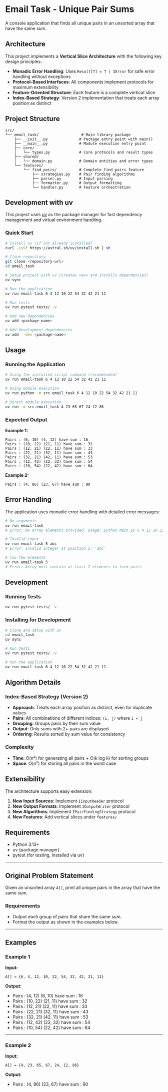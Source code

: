 # Email Task - Unique Pair Sums

A console application that finds all unique pairs in an unsorted array that have the same sum.

## Architecture

This project implements a **Vertical Slice Architecture** with the following key design principles:

- **Monadic Error Handling**: Uses `Result[T] = T | IError` for safe error handling without exceptions
- **Protocol-Based Interfaces**: All components implement protocols for maximum extensibility
- **Feature-Oriented Structure**: Each feature is a complete vertical slice
- **Index-Based Strategy**: Version 2 implementation that treats each array position as distinct

## Project Structure

```text
src/
└── email_task/                   # Main library package
    ├── __init__.py              # Package entry point with main()
    ├── __main__.py              # Module execution entry point
    ├── core/
    │   └── types.py             # Core protocols and result types
    ├── shared/
    │   └── domain.py            # Domain entities and error types
    └── features/
        └── find_pairs/          # Complete find pairs feature
            ├── strategies.py    # Pair finding algorithms
            ├── parser.py        # Input parsing
            ├── formatter.py     # Output formatting
            └── handler.py       # Feature orchestration
```

## Development with uv

This project uses [uv](https://docs.astral.sh/uv/) as the package manager for fast dependency management and virtual environment handling.

### Quick Start

```bash
# Install uv (if not already installed)
curl -LsSf https://astral.sh/uv/install.sh | sh

# Clone repository
git clone <repository-url>
cd email_task

# Setup project with uv (creates venv and installs dependencies)
uv sync

# Run the application
uv run email-task 6 4 12 10 22 54 32 42 21 11

# Run tests
uv run pytest tests/ -v

# Add new dependencies
uv add <package-name>

# Add development dependencies  
uv add --dev <package-name>
```

## Usage

### Running the Application

```bash
# Using the installed script command (recommended)
uv run email-task 6 4 12 10 22 54 32 42 21 11

# Using module execution
uv run python -m src.email_task 6 4 12 10 22 54 32 42 21 11

# Direct module execution
uv run -m src.email_task 4 23 65 67 24 12 86
```

### Expected Output

**Example 1:**

```
Pairs : (6, 10) (4, 12) have sum : 16
Pairs : (10, 22) (21, 11) have sum : 32
Pairs : (12, 21) (22, 11) have sum : 33
Pairs : (22, 21) (32, 11) have sum : 43
Pairs : (32, 21) (42, 11) have sum : 53
Pairs : (12, 42) (22, 32) have sum : 54
Pairs : (10, 54) (22, 42) have sum : 64
```

**Example 2:**

```
Pairs : (4, 86) (23, 67) have sum : 90
```

## Error Handling

The application uses monadic error handling with detailed error messages:

```bash
# No arguments
uv run email-task
# Error: No array elements provided. Usage: python main.py 6 4 12 10 22 54

# Invalid input
uv run email-task 5 abc
# Error: Invalid integer at position 2: 'abc'

# Too few elements
uv run email-task 5
# Error: Array must contain at least 2 elements to form pairs
```

## Development

### Running Tests

```bash
uv run pytest tests/ -v
```

### Installing for Development

```bash
# Clone and setup with uv
cd email_task
uv sync

# Run tests
uv run pytest tests/ -v

# Run the application
uv run email-task 6 4 12 10 22 54 32 42 21 11
```

## Algorithm Details

### Index-Based Strategy (Version 2)

- **Approach**: Treats each array position as distinct, even for duplicate values
- **Pairs**: All combinations of different indices: `(i, j)` where `i < j`
- **Grouping**: Groups pairs by their sum value
- **Output**: Only sums with 2+ pairs are displayed
- **Ordering**: Results sorted by sum value for consistency

### Complexity

- **Time**: O(n²) for generating all pairs + O(k log k) for sorting groups
- **Space**: O(n²) for storing all pairs in the worst case

## Extensibility

The architecture supports easy extension:

1. **New Input Sources**: Implement `IInputReader` protocol
2. **New Output Formats**: Implement `IOutputWriter` protocol  
3. **New Algorithms**: Implement `IPairFindingStrategy` protocol
4. **New Features**: Add vertical slices under `features/`

## Requirements

- Python 3.13+
- uv (package manager)
- pytest (for testing, installed via uv)

---

## Original Problem Statement

Given an unsorted array `A[]`, print all unique pairs in the array that have the same sum.

### Requirements

- Output each group of pairs that share the same sum.
- Format the output as shown in the examples below.

---

## Examples

### Example 1

**Input:**

```A[] = {6, 4, 12, 10, 22, 54, 32, 42, 21, 11}```

**Output:**

- Pairs : (4, 12) (6, 10) have sum : 16
- Pairs : (10, 22) (21, 11) have sum : 32
- Pairs : (12, 21) (22, 11) have sum : 33
- Pairs : (22, 21) (32, 11) have sum : 43
- Pairs : (32, 21) (42, 11) have sum : 53
- Pairs : (12, 42) (22, 32) have sum : 54
- Pairs : (10, 54) (22, 42) have sum : 64

---

### Example 2

**Input:**

```A[] = {4, 23, 65, 67, 24, 12, 86}```

**Output:**

- Pairs : (4, 86) (23, 67) have sum : 90
